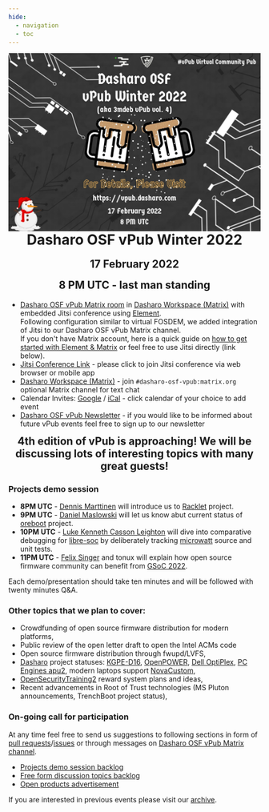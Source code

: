 ```yaml
---
hide:
  - navigation
  - toc
--- 
```


<p align="center" style="margin-bottom: 0px !important;">
  <img width="800" src="images/dasharo-osf-vpub-winter-2022-poster.png" alt="Dasharo OSF vPub Winter 2022 poster" align="center">
  </p>
<h1 align="center" style="margin-top: 0px;">Dasharo OSF vPub Winter 2022</h1>
<h2 align="center" style="margin-top: 0px;">17 February 2022</h2>
<h2 align="center" style="margin-top: 0px;">8 PM UTC - last man standing</h2>

* [Dasharo OSF vPub Matrix room](https://matrix.to/#/#dasharo-osf-vpub:matrix.org) in [Dasharo Workspace (Matrix)](https://matrix.to/#/#dasharo:matrix.org) with embedded Jitsi conference using [Element](https://element.io/get-started).<br>
Following configuration similar to virtual FOSDEM, we added integration of Jitsi to our Dasharo OSF vPub Matrix channel.<br>
If you don't have Matrix account, here is a quick guide on [how to get started with Element & Matrix](https://frontpagelinux.com/tutorials/beginners-guide-how-to-get-started-with-element-matrix/) or feel free to use Jitsi directly (link below).
* [Jitsi Conference Link](https://meet.jit.si/dasharo-osf-vpub) - please click to join Jitsi conference via web browser or mobile app
* [Dasharo Workspace (Matrix)](https://matrix.to/#/#dasharo:matrix.org) - join `#dasharo-osf-vpub:matrix.org` optional Matrix channel for text chat
* Calendar Invites: [Google](https://calendar.google.com/event?action=TEMPLATE&tmeid=MjZobm9ydXJuNzQ4OHM3bWszN3I1b2dwbjQgZXZlbnRzQDNtZGViLmNvbQ&tmsrc=events%403mdeb.com) / [iCal](https://cloud.3mdeb.com/index.php/s/bxWPFbg5PzkDeP2) - click calendar of your choice to add event
* [Dasharo OSF vPub Newsletter](https://newsletter.3mdeb.com/subscription/0_K65I7ro) - if you would like to be informed about future vPub events feel free to sign up to our newsletter

<h2 align="center" style="margin-top: 0px;">4th edition of vPub is approaching! We will be discussing lots of interesting topics with many great guests!</h2>

### Projects demo session

* **8PM UTC** - [Dennis Marttinen](https://twitter.com/twelho) will introduce us to [Racklet](https://racklet.io/) project.
* **9PM UTC** - [Daniel Maslowski](https://twitter.com/OrangeCMS) will let us know abut current status of [oreboot](https://github.com/oreboot/oreboot) project.
* **10PM UTC** - [Luke Kenneth Casson Leighton](http://twitter.com/lkcl) will dive into comparative debugging for [libre-soc](https://libre-soc.org/) by deliberately tracking [microwatt](https://github.com/antonblanchard/microwatt) source and unit tests.
* **11PM UTC** - [Felix Singer](https://twitter.com/felixsinger1) and tonux will explain how open source firmware community can benefit from [GSoC 2022](https://mail.coreboot.org/hyperkitty/list/coreboot@coreboot.org/thread/PGKTAPC3UEPG722JBUBZYIQQ2UZSGRNA/).

Each demo/presentation should take ten minutes and will be followed with twenty minutes Q&A.

### Other topics that we plan to cover:<br>

* Crowdfunding of open source firmware distribution for modern platforms,<br>
* Public review of the open letter draft to open the Intel ACMs code<br>
* Open source firmware distribution through fwupd/LVFS,<br>
* [Dasharo](https://dasharo.com/) project statuses: [KGPE-D16](https://docs.dasharo.com/variants/asus_kgpe_d16/releases/), [OpenPOWER](https://docs.dasharo.com/variants/talos_2/releases/), [Dell OptiPlex](https://docs.dasharo.com/variants/dell_optiplex/overview/), [PC Engines apu2](pcengines.github.io), modern laptops support [NovaCustom](https://configurelaptop.eu/coreboot-laptop/),<br>
* [OpenSecurityTraining2](https://ost2.fyi/) reward system plans and ideas,<br>
* Recent advancements in Root of Trust technologies (MS Pluton announcements, TrenchBoot project status),<br>

### On-going call for participation

At any time feel free to send us suggestions to following sections in form of
[pull requests](https://github.com/Dasharo/vpub/pulls)/[issues](https://github.com/Dasharo/vpub/issues)
or through messages on [Dasharo OSF vPub Matrix channel](https://matrix.to/#/#dasharo-osf-vpub:matrix.org).

* [Projects demo session backlog](projects_backlog.md)
* [Free form discussion topics backlog](topics_backlog.md)
* [Open products advertisement](products_backlog.md)

If you are interested in previous events please visit our [archive](archive.md).
